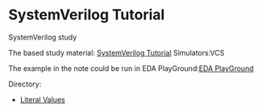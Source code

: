 # SystemVerilog Tutorial

SystemVerilog study



The based study material:
[SystemVerilog Tutorial](http://www.asic-world.com/systemverilog/tutorial.html)
Simulators:VCS

The example in the note could be run in EDA PlayGround:[EDA PlayGround](http://www.edaplayground.com/home)



Directory:

- [Literal Values](https://github.com/chenpup/SV/blob/master/note/Literal%20Values.md)
